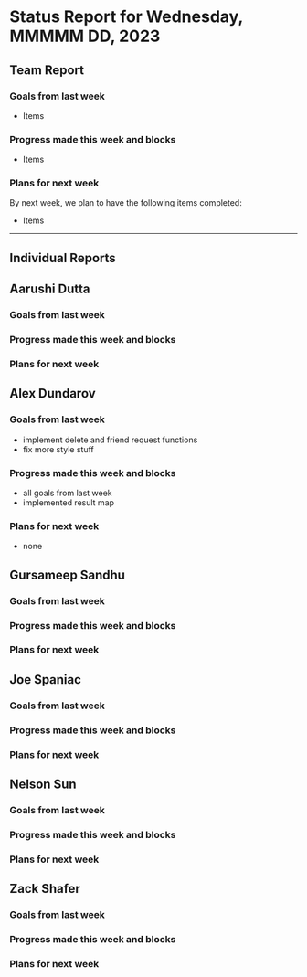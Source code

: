 # Status Report for Wednesday, MMMMM DD, 2023

## Team Report

### Goals from last week
- Items

### Progress made this week and blocks
- Items

### Plans for next week
By next week, we plan to have the following items completed:
- Items

---
## Individual Reports

## Aarushi Dutta

### Goals from last week

### Progress made this week and blocks

### Plans for next week

## Alex Dundarov

### Goals from last week
- implement delete and friend request functions
- fix more style stuff

### Progress made this week and blocks
- all goals from last week
- implemented result map

### Plans for next week
- none

## Gursameep Sandhu

### Goals from last week

### Progress made this week and blocks

### Plans for next week

## Joe Spaniac

### Goals from last week

### Progress made this week and blocks

### Plans for next week

## Nelson Sun

### Goals from last week

### Progress made this week and blocks

### Plans for next week

## Zack Shafer

### Goals from last week

### Progress made this week and blocks

### Plans for next week